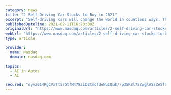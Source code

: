 ```yaml
---
category: news
title: "2 Self-Driving Car Stocks to Buy in 2021"
excerpt: "Self-driving cars will change the world in countless ways. They hold the promise of riders being able to engage in other activities while in a vehicle, collisions and traffic deaths being significantly reduced,"
publishedDateTime: 2021-02-11T16:20:00Z
originalUrl: "https://www.nasdaq.com/articles/2-self-driving-car-stocks-to-buy-in-2021-2021-02-11"
webUrl: "https://www.nasdaq.com/articles/2-self-driving-car-stocks-to-buy-in-2021-2021-02-11"
type: article

provider:
  name: Nasdaq
  domain: nasdaq.com

topics:
  - AI in Autos
  - AI

secured: "syvzG14RgCVxTt57GtfM4782iD2tmdfdeWuIQuk//p3SR8l75ZwglASsZe5fUNjqN2bWZJ05m0gHtFE6l36tO5j62oe1scXrPanNzoEU1DftezT9xO1F+8W4QljV9oruMPM5ND4WLug1RK3nK3UNYHKq1sW/KL+XYsdGpD0m0GKp5jcoLhylxOnTZg8bEcYrqISNZ7HTWdtV1JiH8oxQ/4dE//50DegwNGb0TYi7uUkI6EqmA9zKcjxPmP+b+fXXbys7/dE3d3mcgEafdZWoCbSru2uveddKn6M9+19fl9d1zGV7j/2xbs47PVv0rwUI1RcwoI8fSNmWu24ox2ydkoEeyOsI2NhH51znuqM9rM0=;4oTBjnZXNOoVJPVC0J1xQA=="
---
```


